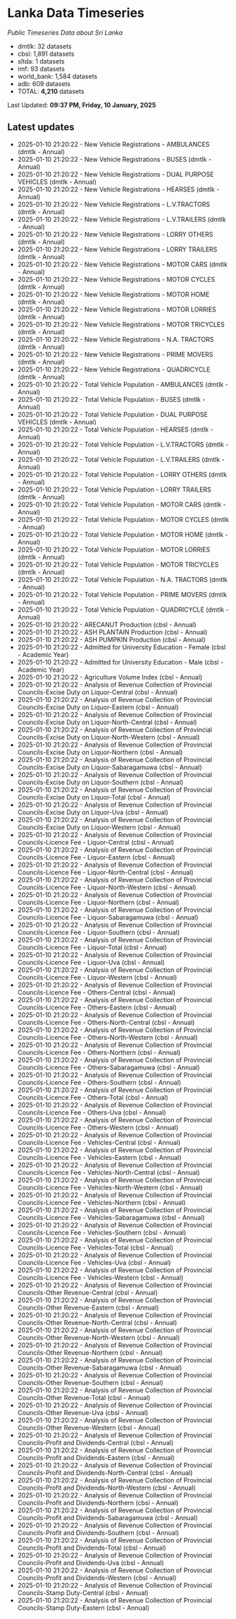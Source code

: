 # Lanka Data Timeseries
*Public Timeseries Data about Sri Lanka*

* dmtlk: 32 datasets
* cbsl: 1,891 datasets
* sltda: 1 datasets
* imf: 93 datasets
* world_bank: 1,584 datasets
* adb: 609 datasets
* TOTAL: **4,210** datasets

Last Updated: **09:37 PM, Friday, 10 January, 2025**

## Latest updates

* 2025-01-10 21:20:22 - New Vehicle Registrations - AMBULANCES (dmtlk - Annual)
* 2025-01-10 21:20:22 - New Vehicle Registrations - BUSES (dmtlk - Annual)
* 2025-01-10 21:20:22 - New Vehicle Registrations - DUAL PURPOSE VEHICLES (dmtlk - Annual)
* 2025-01-10 21:20:22 - New Vehicle Registrations - HEARSES (dmtlk - Annual)
* 2025-01-10 21:20:22 - New Vehicle Registrations - L.V.TRACTORS (dmtlk - Annual)
* 2025-01-10 21:20:22 - New Vehicle Registrations - L.V.TRAILERS (dmtlk - Annual)
* 2025-01-10 21:20:22 - New Vehicle Registrations - LORRY OTHERS (dmtlk - Annual)
* 2025-01-10 21:20:22 - New Vehicle Registrations - LORRY TRAILERS (dmtlk - Annual)
* 2025-01-10 21:20:22 - New Vehicle Registrations - MOTOR CARS (dmtlk - Annual)
* 2025-01-10 21:20:22 - New Vehicle Registrations - MOTOR CYCLES (dmtlk - Annual)
* 2025-01-10 21:20:22 - New Vehicle Registrations - MOTOR HOME (dmtlk - Annual)
* 2025-01-10 21:20:22 - New Vehicle Registrations - MOTOR LORRIES (dmtlk - Annual)
* 2025-01-10 21:20:22 - New Vehicle Registrations - MOTOR TRICYCLES (dmtlk - Annual)
* 2025-01-10 21:20:22 - New Vehicle Registrations - N.A. TRACTORS (dmtlk - Annual)
* 2025-01-10 21:20:22 - New Vehicle Registrations - PRIME MOVERS (dmtlk - Annual)
* 2025-01-10 21:20:22 - New Vehicle Registrations - QUADRICYCLE (dmtlk - Annual)
* 2025-01-10 21:20:22 - Total Vehicle Population - AMBULANCES (dmtlk - Annual)
* 2025-01-10 21:20:22 - Total Vehicle Population - BUSES (dmtlk - Annual)
* 2025-01-10 21:20:22 - Total Vehicle Population - DUAL PURPOSE VEHICLES (dmtlk - Annual)
* 2025-01-10 21:20:22 - Total Vehicle Population - HEARSES (dmtlk - Annual)
* 2025-01-10 21:20:22 - Total Vehicle Population - L.V.TRACTORS (dmtlk - Annual)
* 2025-01-10 21:20:22 - Total Vehicle Population - L.V.TRAILERS (dmtlk - Annual)
* 2025-01-10 21:20:22 - Total Vehicle Population - LORRY OTHERS (dmtlk - Annual)
* 2025-01-10 21:20:22 - Total Vehicle Population - LORRY TRAILERS (dmtlk - Annual)
* 2025-01-10 21:20:22 - Total Vehicle Population - MOTOR CARS (dmtlk - Annual)
* 2025-01-10 21:20:22 - Total Vehicle Population - MOTOR CYCLES (dmtlk - Annual)
* 2025-01-10 21:20:22 - Total Vehicle Population - MOTOR HOME (dmtlk - Annual)
* 2025-01-10 21:20:22 - Total Vehicle Population - MOTOR LORRIES (dmtlk - Annual)
* 2025-01-10 21:20:22 - Total Vehicle Population - MOTOR TRICYCLES (dmtlk - Annual)
* 2025-01-10 21:20:22 - Total Vehicle Population - N.A. TRACTORS (dmtlk - Annual)
* 2025-01-10 21:20:22 - Total Vehicle Population - PRIME MOVERS (dmtlk - Annual)
* 2025-01-10 21:20:22 - Total Vehicle Population - QUADRICYCLE (dmtlk - Annual)
* 2025-01-10 21:20:22 - ARECANUT Production (cbsl - Annual)
* 2025-01-10 21:20:22 - ASH PLANTAIN Production (cbsl - Annual)
* 2025-01-10 21:20:22 - ASH PUMPKIN Production (cbsl - Annual)
* 2025-01-10 21:20:22 - Admitted for University Education - Female (cbsl - Academic Year)
* 2025-01-10 21:20:22 - Admitted for University Education - Male (cbsl - Academic Year)
* 2025-01-10 21:20:22 - Agriculture Volume Index (cbsl - Annual)
* 2025-01-10 21:20:22 - Analysis of Revenue Collection of Provincial Councils-Excise Duty on Liquor-Central (cbsl - Annual)
* 2025-01-10 21:20:22 - Analysis of Revenue Collection of Provincial Councils-Excise Duty on Liquor-Eastern (cbsl - Annual)
* 2025-01-10 21:20:22 - Analysis of Revenue Collection of Provincial Councils-Excise Duty on Liquor-North-Central (cbsl - Annual)
* 2025-01-10 21:20:22 - Analysis of Revenue Collection of Provincial Councils-Excise Duty on Liquor-North-Western (cbsl - Annual)
* 2025-01-10 21:20:22 - Analysis of Revenue Collection of Provincial Councils-Excise Duty on Liquor-Northern (cbsl - Annual)
* 2025-01-10 21:20:22 - Analysis of Revenue Collection of Provincial Councils-Excise Duty on Liquor-Sabaragamuwa (cbsl - Annual)
* 2025-01-10 21:20:22 - Analysis of Revenue Collection of Provincial Councils-Excise Duty on Liquor-Southern (cbsl - Annual)
* 2025-01-10 21:20:22 - Analysis of Revenue Collection of Provincial Councils-Excise Duty on Liquor-Total (cbsl - Annual)
* 2025-01-10 21:20:22 - Analysis of Revenue Collection of Provincial Councils-Excise Duty on Liquor-Uva (cbsl - Annual)
* 2025-01-10 21:20:22 - Analysis of Revenue Collection of Provincial Councils-Excise Duty on Liquor-Western (cbsl - Annual)
* 2025-01-10 21:20:22 - Analysis of Revenue Collection of Provincial Councils-Licence Fee - Liquor-Central (cbsl - Annual)
* 2025-01-10 21:20:22 - Analysis of Revenue Collection of Provincial Councils-Licence Fee - Liquor-Eastern (cbsl - Annual)
* 2025-01-10 21:20:22 - Analysis of Revenue Collection of Provincial Councils-Licence Fee - Liquor-North-Central (cbsl - Annual)
* 2025-01-10 21:20:22 - Analysis of Revenue Collection of Provincial Councils-Licence Fee - Liquor-North-Western (cbsl - Annual)
* 2025-01-10 21:20:22 - Analysis of Revenue Collection of Provincial Councils-Licence Fee - Liquor-Northern (cbsl - Annual)
* 2025-01-10 21:20:22 - Analysis of Revenue Collection of Provincial Councils-Licence Fee - Liquor-Sabaragamuwa (cbsl - Annual)
* 2025-01-10 21:20:22 - Analysis of Revenue Collection of Provincial Councils-Licence Fee - Liquor-Southern (cbsl - Annual)
* 2025-01-10 21:20:22 - Analysis of Revenue Collection of Provincial Councils-Licence Fee - Liquor-Total (cbsl - Annual)
* 2025-01-10 21:20:22 - Analysis of Revenue Collection of Provincial Councils-Licence Fee - Liquor-Uva (cbsl - Annual)
* 2025-01-10 21:20:22 - Analysis of Revenue Collection of Provincial Councils-Licence Fee - Liquor-Western (cbsl - Annual)
* 2025-01-10 21:20:22 - Analysis of Revenue Collection of Provincial Councils-Licence Fee - Others-Central (cbsl - Annual)
* 2025-01-10 21:20:22 - Analysis of Revenue Collection of Provincial Councils-Licence Fee - Others-Eastern (cbsl - Annual)
* 2025-01-10 21:20:22 - Analysis of Revenue Collection of Provincial Councils-Licence Fee - Others-North-Central (cbsl - Annual)
* 2025-01-10 21:20:22 - Analysis of Revenue Collection of Provincial Councils-Licence Fee - Others-North-Western (cbsl - Annual)
* 2025-01-10 21:20:22 - Analysis of Revenue Collection of Provincial Councils-Licence Fee - Others-Northern (cbsl - Annual)
* 2025-01-10 21:20:22 - Analysis of Revenue Collection of Provincial Councils-Licence Fee - Others-Sabaragamuwa (cbsl - Annual)
* 2025-01-10 21:20:22 - Analysis of Revenue Collection of Provincial Councils-Licence Fee - Others-Southern (cbsl - Annual)
* 2025-01-10 21:20:22 - Analysis of Revenue Collection of Provincial Councils-Licence Fee - Others-Total (cbsl - Annual)
* 2025-01-10 21:20:22 - Analysis of Revenue Collection of Provincial Councils-Licence Fee - Others-Uva (cbsl - Annual)
* 2025-01-10 21:20:22 - Analysis of Revenue Collection of Provincial Councils-Licence Fee - Others-Western (cbsl - Annual)
* 2025-01-10 21:20:22 - Analysis of Revenue Collection of Provincial Councils-Licence Fee - Vehicles-Central (cbsl - Annual)
* 2025-01-10 21:20:22 - Analysis of Revenue Collection of Provincial Councils-Licence Fee - Vehicles-Eastern (cbsl - Annual)
* 2025-01-10 21:20:22 - Analysis of Revenue Collection of Provincial Councils-Licence Fee - Vehicles-North-Central (cbsl - Annual)
* 2025-01-10 21:20:22 - Analysis of Revenue Collection of Provincial Councils-Licence Fee - Vehicles-North-Western (cbsl - Annual)
* 2025-01-10 21:20:22 - Analysis of Revenue Collection of Provincial Councils-Licence Fee - Vehicles-Northern (cbsl - Annual)
* 2025-01-10 21:20:22 - Analysis of Revenue Collection of Provincial Councils-Licence Fee - Vehicles-Sabaragamuwa (cbsl - Annual)
* 2025-01-10 21:20:22 - Analysis of Revenue Collection of Provincial Councils-Licence Fee - Vehicles-Southern (cbsl - Annual)
* 2025-01-10 21:20:22 - Analysis of Revenue Collection of Provincial Councils-Licence Fee - Vehicles-Total (cbsl - Annual)
* 2025-01-10 21:20:22 - Analysis of Revenue Collection of Provincial Councils-Licence Fee - Vehicles-Uva (cbsl - Annual)
* 2025-01-10 21:20:22 - Analysis of Revenue Collection of Provincial Councils-Licence Fee - Vehicles-Western (cbsl - Annual)
* 2025-01-10 21:20:22 - Analysis of Revenue Collection of Provincial Councils-Other Revenue-Central (cbsl - Annual)
* 2025-01-10 21:20:22 - Analysis of Revenue Collection of Provincial Councils-Other Revenue-Eastern (cbsl - Annual)
* 2025-01-10 21:20:22 - Analysis of Revenue Collection of Provincial Councils-Other Revenue-North-Central (cbsl - Annual)
* 2025-01-10 21:20:22 - Analysis of Revenue Collection of Provincial Councils-Other Revenue-North-Western (cbsl - Annual)
* 2025-01-10 21:20:22 - Analysis of Revenue Collection of Provincial Councils-Other Revenue-Northern (cbsl - Annual)
* 2025-01-10 21:20:22 - Analysis of Revenue Collection of Provincial Councils-Other Revenue-Sabaragamuwa (cbsl - Annual)
* 2025-01-10 21:20:22 - Analysis of Revenue Collection of Provincial Councils-Other Revenue-Southern (cbsl - Annual)
* 2025-01-10 21:20:22 - Analysis of Revenue Collection of Provincial Councils-Other Revenue-Total (cbsl - Annual)
* 2025-01-10 21:20:22 - Analysis of Revenue Collection of Provincial Councils-Other Revenue-Uva (cbsl - Annual)
* 2025-01-10 21:20:22 - Analysis of Revenue Collection of Provincial Councils-Other Revenue-Western (cbsl - Annual)
* 2025-01-10 21:20:22 - Analysis of Revenue Collection of Provincial Councils-Profit and Dividends-Central (cbsl - Annual)
* 2025-01-10 21:20:22 - Analysis of Revenue Collection of Provincial Councils-Profit and Dividends-Eastern (cbsl - Annual)
* 2025-01-10 21:20:22 - Analysis of Revenue Collection of Provincial Councils-Profit and Dividends-North-Central (cbsl - Annual)
* 2025-01-10 21:20:22 - Analysis of Revenue Collection of Provincial Councils-Profit and Dividends-North-Western (cbsl - Annual)
* 2025-01-10 21:20:22 - Analysis of Revenue Collection of Provincial Councils-Profit and Dividends-Northern (cbsl - Annual)
* 2025-01-10 21:20:22 - Analysis of Revenue Collection of Provincial Councils-Profit and Dividends-Sabaragamuwa (cbsl - Annual)
* 2025-01-10 21:20:22 - Analysis of Revenue Collection of Provincial Councils-Profit and Dividends-Southern (cbsl - Annual)
* 2025-01-10 21:20:22 - Analysis of Revenue Collection of Provincial Councils-Profit and Dividends-Total (cbsl - Annual)
* 2025-01-10 21:20:22 - Analysis of Revenue Collection of Provincial Councils-Profit and Dividends-Uva (cbsl - Annual)
* 2025-01-10 21:20:22 - Analysis of Revenue Collection of Provincial Councils-Profit and Dividends-Western (cbsl - Annual)
* 2025-01-10 21:20:22 - Analysis of Revenue Collection of Provincial Councils-Stamp Duty-Central (cbsl - Annual)
* 2025-01-10 21:20:22 - Analysis of Revenue Collection of Provincial Councils-Stamp Duty-Eastern (cbsl - Annual)